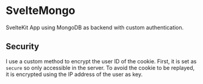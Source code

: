 # SvelteMongo

SvelteKit App using MongoDB as backend with custom authentication.

## Security

I use a custom method to encrypt the user ID of the cookie. First, it is set as `secure` so only accessible in the server. To avoid the cookie to be replayed, it is encrypted using the IP address of the user as key.